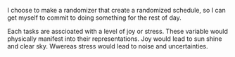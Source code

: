 I choose to make a randomizer that create a randomized schedule, so I can get myself to commit to doing something for the rest of day.

Each tasks are asscioated with a level of joy or stress. These variable would physically manifest into their representations. 
Joy would lead to sun shine and clear sky. Wwereas stress would lead to noise and uncertainties.

